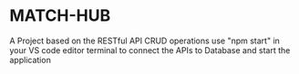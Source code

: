 # MATCH-HUB
A Project based on the RESTful API CRUD operations
use "npm start" in your VS code editor terminal to connect the APIs to Database and start the application

